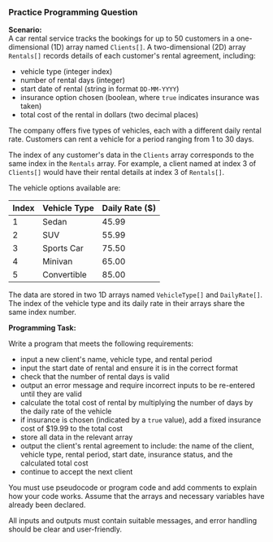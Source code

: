 ### Practice Programming Question

**Scenario:**  
A car rental service tracks the bookings for up to 50 customers in a one-dimensional (1D) array named `Clients[]`. A two-dimensional (2D) array `Rentals[]` records details of each customer's rental agreement, including:

- vehicle type (integer index)
- number of rental days (integer)
- start date of rental (string in format `DD-MM-YYYY`)
- insurance option chosen (boolean, where `true` indicates insurance was taken)
- total cost of the rental in dollars (two decimal places)

The company offers five types of vehicles, each with a different daily rental rate. Customers can rent a vehicle for a period ranging from 1 to 30 days.

The index of any customer's data in the `Clients` array corresponds to the same index in the `Rentals` array. For example, a client named at index 3 of `Clients[]` would have their rental details at index 3 of `Rentals[]`.

The vehicle options available are:

| Index | Vehicle Type | Daily Rate ($) |
|-------|--------------|----------------|
| 1     | Sedan        | 45.99          |
| 2     | SUV          | 55.99          |
| 3     | Sports Car   | 75.50          |
| 4     | Minivan      | 65.00          |
| 5     | Convertible  | 85.00          |

The data are stored in two 1D arrays named `VehicleType[]` and `DailyRate[]`. The index of the vehicle type and its daily rate in their arrays share the same index number.

**Programming Task:**

Write a program that meets the following requirements:

- input a new client's name, vehicle type, and rental period
- input the start date of rental and ensure it is in the correct format
- check that the number of rental days is valid
- output an error message and require incorrect inputs to be re-entered until they are valid
- calculate the total cost of rental by multiplying the number of days by the daily rate of the vehicle
- if insurance is chosen (indicated by a `true` value), add a fixed insurance cost of $19.99 to the total cost
- store all data in the relevant array
- output the client's rental agreement to include: the name of the client, vehicle type, rental period, start date, insurance status, and the calculated total cost
- continue to accept the next client

You must use pseudocode or program code and add comments to explain how your code works. Assume that the arrays and necessary variables have already been declared.

All inputs and outputs must contain suitable messages, and error handling should be clear and user-friendly.
